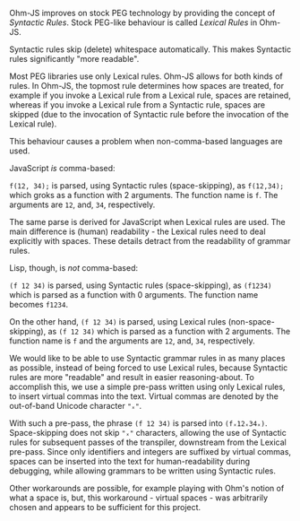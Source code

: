 
Ohm-JS improves on stock PEG technology by providing the concept of *Syntactic Rules*.  Stock PEG-like behaviour is called *Lexical Rules* in Ohm-JS.

Syntactic rules skip (delete) whitespace automatically.  This makes Syntactic rules significantly "more readable".

Most PEG libraries use only Lexical rules.  Ohm-JS allows for both kinds of rules.  In Ohm-JS, the topmost rule determines how spaces are treated, for example if you invoke a Lexical rule from a Lexical rule, spaces are retained, whereas if you invoke a Lexical rule from a Syntactic rule, spaces are skipped (due to the invocation of Syntactic rule before the invocation of the Lexical rule).

This behaviour causes a problem when non-comma-based languages are used.

JavaScript *is* comma-based:

`f(12, 34);` is parsed, using Syntactic rules (space-skipping), as `f(12,34);` which groks as a function with 2 arguments.  The function name is `f`.  The arguments are `12`, and, `34`, respectively.

The same parse is derived for JavaScript when Lexical rules are used.  The main difference is (human) readability - the Lexical rules need to deal explicitly with spaces.  These details detract from the readability of grammar rules.

Lisp, though, is *not* comma-based:

`(f 12 34)` is parsed, using Syntactic rules (space-skipping), as `(f1234)` which is parsed as a function with 0 arguments.  The function name becomes `f1234`.

On the other hand, `(f 12 34)` is parsed, using Lexical rules (non-space-skipping), as `(f 12 34)` which is parsed as a function with 2 arguments.  The function name is `f` and the arguments are `12`, and, `34`, respectively.

We would like to be able to use Syntactic grammar rules in as many places as possible, instead of being forced to use Lexical rules, because Syntactic rules are more "readable" and result in easier reasoning-about.  To accomplish this, we use a simple pre-pass written using only Lexical rules, to insert virtual commas into the text.  Virtual commas are denoted by the out-of-band Unicode character `"ₓ"`.

With such a pre-pass, the phrase `(f 12 34)` is parsed into `(fₓ12ₓ34ₓ)`.  Space-skipping does not skip `"ₓ"` characters, allowing the use of Syntactic rules for subsequent passes of the transpiler, downstream from the Lexical pre-pass.  Since only identifiers and integers are suffixed by virtual commas, spaces can be inserted into the text for human-readability during debugging, while allowing grammars to be written using Syntactic rules. 

Other workarounds are possible, for example playing with Ohm's notion of what a space is, but, this workaround - virtual spaces - was arbitrarily chosen and appears to be sufficient for this project.
